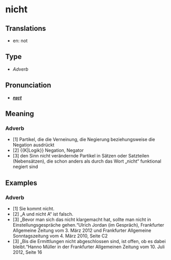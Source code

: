 # nicht
## Translations
- en: not
## Type
- _Adverb_
## Pronunciation
- **_[nɪçt](https://commons.wikimedia.org/wiki/File:De-nicht.ogg)_**
## Meaning
### Adverb
- [1] Partikel, die die Verneinung, die Negierung beziehungsweise die Negation ausdrückt
- [2] {{K|Logik}} Negation, Negator
- [3] den Sinn nicht verändernde Partikel in Sätzen oder Satzteilen (Nebensätzen), die schon anders als durch das Wort „nicht“ funktional negiert sind
## Examples
### Adverb
- [1] Sie kommt nicht.
- [2] „A und nicht A“ ist falsch.
- [3] „Bevor man sich das nicht klargemacht hat, sollte man nicht in Einstellungsgespräche gehen.“<ref>Ulrich Jordan (im Gespräch), Frankfurter Allgemeine Zeitung vom 3. März 2012 und Frankfurter Allgemeine Sonntagszeitung vom 4. März 2010, Seite C2</ref>
- [3] „Bis die Ermittlungen nicht abgeschlossen sind, ist offen, ob es dabei bleibt.“<ref>Hanno Müller in der Frankfurter Allgemeinen Zeitung vom 10. Juli 2012, Seite 16</ref>
